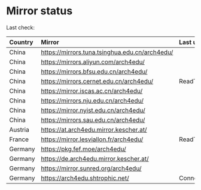 <script src="./time.js"></script>
# Mirror status
Last check: <script type="text/javascript">localize(1754678231.8919313);</script>

|Country|Mirror|Last update|
|:------|:-----|:----------|
|China|https://mirrors.tuna.tsinghua.edu.cn/arch4edu/|<script type="text/javascript">localize(1754636099);</script>|
|China|https://mirrors.aliyun.com/arch4edu/|<script type="text/javascript">localize(1754636099);</script>|
|China|https://mirrors.bfsu.edu.cn/arch4edu/|<script type="text/javascript">localize(1754636099);</script>|
|China|https://mirrors.cernet.edu.cn/arch4edu/|ReadTimeout|
|China|https://mirror.iscas.ac.cn/arch4edu/|<script type="text/javascript">localize(1754636099);</script>|
|China|https://mirrors.nju.edu.cn/arch4edu/|<script type="text/javascript">localize(1754592748);</script>|
|China|https://mirror.nyist.edu.cn/arch4edu/|<script type="text/javascript">localize(1754636099);</script>|
|China|https://mirrors.sau.edu.cn/arch4edu/|<script type="text/javascript">localize(1754636099);</script>|
|Austria|https://at.arch4edu.mirror.kescher.at/|<script type="text/javascript">localize(1754636099);</script>|
|France|https://mirror.lesviallon.fr/arch4edu/|ReadTimeout|
|Germany|https://pkg.fef.moe/arch4edu/|<script type="text/javascript">localize(1754636099);</script>|
|Germany|https://de.arch4edu.mirror.kescher.at/|<script type="text/javascript">localize(1754636099);</script>|
|Germany|https://mirror.sunred.org/arch4edu/|<script type="text/javascript">localize(1754636099);</script>|
|Germany|https://arch4edu.shtrophic.net/|ConnectionError|

<script src="./tablefilter/tablefilter.js"></script>
<script src="./table.js"></script>